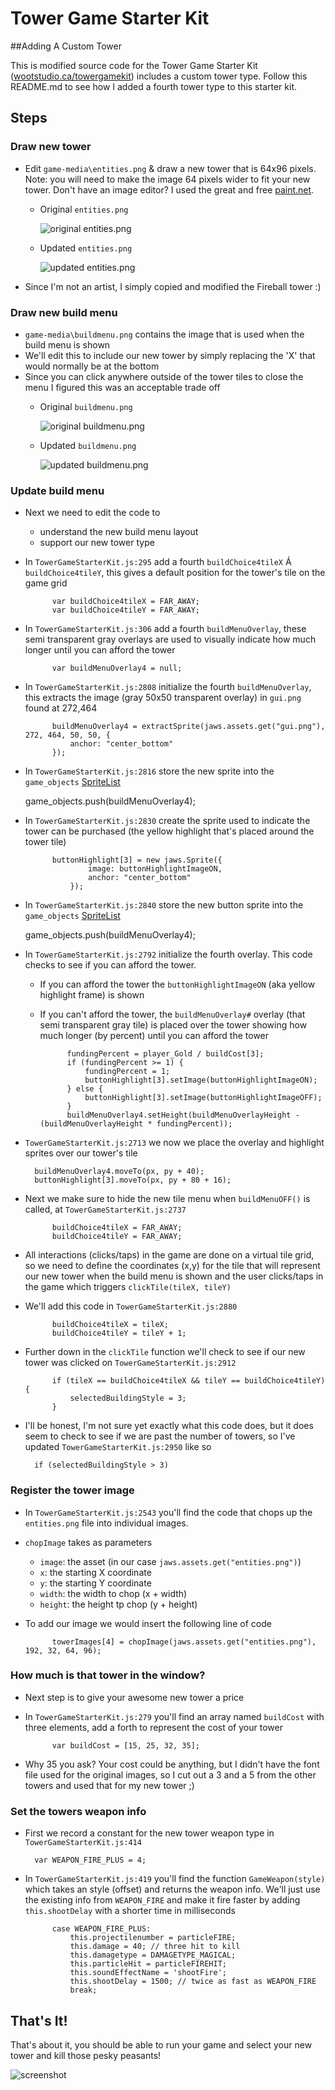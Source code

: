 # Tower Game Starter Kit

##Adding A Custom Tower

This is modified source code for the Tower Game Starter Kit ([wootstudio.ca/towergamekit](http://wootstudio.ca/towergamekit)) includes a custom tower type. Follow this README.md to see how I added a fourth tower type to this starter kit.


## Steps

### Draw new tower

- Edit `game-media\entities.png` & draw a new tower that is 64x96 pixels. Note: you will need to make the image 64 pixels wider to fit your new tower. Don't have an image editor? I used the great and free [paint.net](http://getpaint.net).
	- Original `entities.png`
		
		![original entities.png](https://raw.github.com/m-gagne/TowerGameStarterKit-CustomTower/002a990c250d45bb90220bfc3e24b88b6b53f581/game-media/entities.png)
	
	- Updated `entities.png`

		![updated entities.png](game-media/entities.png)

- Since I'm not an artist, I simply copied and modified the Fireball tower :)
 
### Draw new build menu
- `game-media\buildmenu.png` contains the image that is used when the build menu is shown
- We'll edit this to include our new tower by simply replacing the 'X' that would normally be at the bottom
- Since you can click anywhere outside of the tower tiles to close the menu I figured this was an acceptable trade off
	- Original `buildmenu.png`
		
		![original buildmenu.png](https://raw.github.com/m-gagne/TowerGameStarterKit-CustomTower/002a990c250d45bb90220bfc3e24b88b6b53f581/game-media/buildmenu.png)
	
	- Updated `buildmenu.png`

		![updated buildmenu.png](game-media/buildmenu.png)


### Update build menu
- Next we need to edit the code to
	- understand the new build menu layout
	- support our new tower type
- In `TowerGameStarterKit.js:295` add a fourth `buildChoice4tileX` &Aacute; `buildChoice4tileY`, this gives a default position for the tower's tile on the game grid

			var buildChoice4tileX = FAR_AWAY;
			var buildChoice4tileY = FAR_AWAY;

- In `TowerGameStarterKit.js:306` add a fourth `buildMenuOverlay`, these semi transparent gray overlays are used to visually indicate how much longer until you can afford the tower

			var buildMenuOverlay4 = null;

- In `TowerGameStarterKit.js:2808` initialize the fourth `buildMenuOverlay`, this extracts the image (gray 50x50 transparent overlay) in `gui.png` found at 272,464

			buildMenuOverlay4 = extractSprite(jaws.assets.get("gui.png"), 272, 464, 50, 50, {
			    anchor: "center_bottom"
			});

- In `TowerGameStarterKit.js:2816` store the new sprite into the `game_objects` [SpriteList](http://jawsjs.com/docs/symbols/jaws.SpriteList.html)
	
	game_objects.push(buildMenuOverlay4);

- In `TowerGameStarterKit.js:2830` create the sprite used to indicate the tower can be purchased (the yellow highlight that's placed around the tower tile)
	
			buttonHighlight[3] = new jaws.Sprite({
                    image: buttonHighlightImageON,
			        anchor: "center_bottom"
			    });

- In `TowerGameStarterKit.js:2840` store the new button sprite into the `game_objects` [SpriteList](http://jawsjs.com/docs/symbols/jaws.SpriteList.html)
	
	game_objects.push(buildMenuOverlay4);
	
- In `TowerGameStarterKit.js:2792` initialize the fourth overlay. This code checks to see if you can afford the tower.
	- If you can afford the tower the `buttonHighlightImageON` (aka yellow highlight frame) is shown
	- If you can't afford the tower, the `buildMenuOverlay#` overlay (that semi transparent gray tile) is placed over the tower showing how much longer (by percent) until you can afford the tower

				fundingPercent = player_Gold / buildCost[3];
				if (fundingPercent >= 1) {
					fundingPercent = 1;
					buttonHighlight[3].setImage(buttonHighlightImageON);
				} else {
					buttonHighlight[3].setImage(buttonHighlightImageOFF);
				}
				buildMenuOverlay4.setHeight(buildMenuOverlayHeight - (buildMenuOverlayHeight * fundingPercent));

- `TowerGameStarterKit.js:2713` we now we place the overlay and highlight sprites over our tower's tile 

	    buildMenuOverlay4.moveTo(px, py + 40);
	    buttonHighlight[3].moveTo(px, py + 80 + 16);

- Next we make sure to hide the new tile menu when `buildMenuOFF()` is called, at `TowerGameStarterKit.js:2737`

			buildChoice4tileX = FAR_AWAY;
			buildChoice4tileY = FAR_AWAY;

- All interactions (clicks/taps) in the game are done on a virtual tile grid, so we need to define the coordinates (x,y) for the tile that will represent our new tower when the build menu is shown and the user clicks/taps in the game which triggers `clickTile(tileX, tileY)`
- We'll add this code in `TowerGameStarterKit.js:2880`

			buildChoice4tileX = tileX;
			buildChoice4tileY = tileY + 1;

- Further down in the `clickTile` function we'll check to see if our new tower was clicked on `TowerGameStarterKit.js:2912`

			if (tileX == buildChoice4tileX && tileY == buildChoice4tileY) {
			    selectedBuildingStyle = 3;
			}


- I'll be honest, I'm not sure yet exactly what this code does, but it does seem to check to see if we are past the number of towers, so I've updated `TowerGameStarterKit.js:2950` like so
	
		if (selectedBuildingStyle > 3)


### Register the tower image

- In `TowerGameStarterKit.js:2543` you'll find the code that chops up the `entities.png` file into individual images.
- `chopImage` takes as parameters
	- `image`: the asset (in our case `jaws.assets.get("entities.png")`)
	- `x`: the starting X coordinate
	- `y`: the starting Y coordinate
	- `width`: the width to chop (x + width)
	- `height`: the height tp chop (y + height)
- To add our image we would insert the following line of code
	
			towerImages[4] = chopImage(jaws.assets.get("entities.png"), 192, 32, 64, 96);


### How much is that tower in the window?

- Next step is to give your awesome new tower a price
- In `TowerGameStarterKit.js:279` you'll find an array named `buildCost` with three elements, add a forth to represent the cost of your tower
		
			var buildCost = [15, 25, 32, 35];

- Why 35 you ask? Your cost could be anything, but I didn't have the font file used for the original images, so I cut out a 3 and a 5 from the other towers and used that for my new tower ;)

### Set the towers weapon info

- First we record a constant for the new tower weapon type in `TowerGameStarterKit.js:414`

		var WEAPON_FIRE_PLUS = 4;

- In `TowerGameStarterKit.js:419` you'll find the function `GameWeapon(style)` which takes an style (offset) and returns the weapon info. We'll just use the existing info from `WEAPON_FIRE` and make it fire faster by adding `this.shootDelay` with a shorter time in milliseconds

			case WEAPON_FIRE_PLUS:
				this.projectilenumber = particleFIRE;
				this.damage = 40; // three hit to kill
				this.damagetype = DAMAGETYPE_MAGICAL;
				this.particleHit = particleFIREHIT;
				this.soundEffectName = 'shootFire';
				this.shootDelay = 1500; // twice as fast as WEAPON_FIRE
				break;

## That's It!

That's about it, you should be able to run your game and select your new tower and kill those pesky peasants!


![screenshot](game-media/screenshot_new_tower.png)
